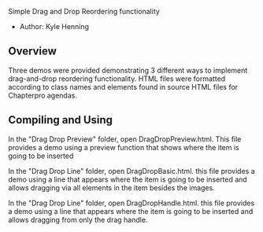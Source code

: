 Simple Drag and Drop Reordering functionality
* Author: Kyle Henning

## Overview

Three demos were provided demonstrating 3 different ways to implement drag-and-drop reordering functionality.
HTML files were formatted according to class names and elements found in source HTML files for Chapterpro
agendas.

## Compiling and Using

In the "Drag Drop Preview" folder, open DragDropPreview.html. This file provides a demo using a preview function 
that shows where the item is going to be inserted

In the "Drag Drop Line" folder, open DragDropBasic.html. this file provides a demo using a line that appears where 
the item is going to be inserted and allows dragging via all elements in the item besides the images.

In the "Drag Drop Line" folder, open DragDropHandle.html. this file provides a demo using a line that appears where 
the item is going to be inserted and allows dragging from only the drag handle.
